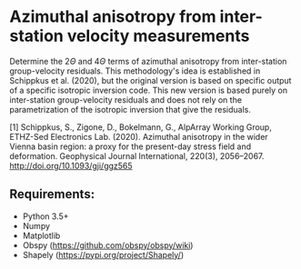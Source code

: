 # Azimuthal anisotropy from inter-station velocity measurements

Determine the 2$\Theta$ and 4$\Theta$ terms of azimuthal anisotropy from inter-station group-velocity residuals. This methodology's idea is established in Schippkus et al. (2020), but the original version is based on specific output of a specific isotropic inversion code. This new version is based purely on inter-station group-velocity residuals and does not rely on the parametrization of the isotropic inversion that give the residuals.

[1] Schippkus, S., Zigone, D., Bokelmann, G., AlpArray Working Group, ETHZ-Sed Electronics Lab. (2020). Azimuthal anisotropy in the wider Vienna basin region: a proxy for the present-day stress field and deformation. Geophysical Journal International, 220(3), 2056–2067. http://doi.org/10.1093/gji/ggz565

## Requirements:

- Python 3.5+
- Numpy
- Matplotlib
- Obspy (https://github.com/obspy/obspy/wiki)
- Shapely (https://pypi.org/project/Shapely/)